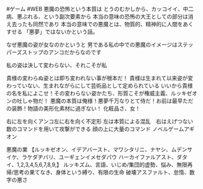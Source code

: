 #ゲーム #WEB
悪魔の恐怖という本質は
とうのむかしから、カッコイイ、中二病、悪ぶれる、という副次要素から
本当の意味の恐怖の大王としての部分は消え去ったも同然であり
本当の意味での悪魔とは、物質的、精神的に人間をあくすせる
「悪夢」ではないかという話。

なぜ悪魔の姿が女なのかというと
男である私の中での悪魔のイメージはステッパーズストップのアンコだからなのです

私の姿は決して変わらない、それこそが私

貴様の変わらぬ姿とは即ち変われない事が根本だ！
貴様は生まれて以来姿が変わっていない、生まれながらにして芸術品として定められている
いいから貴様の名を私によこせ！その変わらない姿かたち、形質こそが権威主義、ルッキゼオンの吐しゃ物だ！
悪魔の本質は俺様！悪夢千万なりとて侍だ！お前は最早ただの装飾！物語の美形化素材に過ぎない！
化粧品さ、女！

右に左を向くアンコ左に右を向く不定形
左は本質による混乱　右はえげつない数のコマンドを用いて攻撃ができる
顔の上に大量のコマンド
ノベルゲームアギオン

悪魔の業
【ルッキゼオン、イデアバースト、マワシタリニ、ナヤシ、ムデンサイケ、ラケダヂバリ、ユーギェンイメセダパウ
ハーカイファルアスト、ダタイ、1,2,3,4,5,6,7,8,9,】
ルッキズム、言語、いじめ/集団的虚勢、悩み、無限再帰/思考の果てなき、身体という縛り、有限の生命
破壊アスファルト、怠惰、数字の悪さ